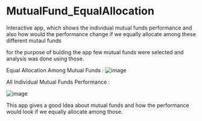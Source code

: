 # MutualFund_EqualAllocation

Interactive app, which shows the individual mutual funds performance and also how would the performance change if we equally allocate among these different mutaul funds

for the purpose of bulding the app few mutual funds were selected and analysis was done using those.

Equal Allocation Among Mutual Funds : 
![image](https://user-images.githubusercontent.com/55235435/133093412-e9564780-7dff-4613-aba5-85cae4081adb.png)



All Individual Mutual Funds Performance :

![image](https://user-images.githubusercontent.com/55235435/133093943-8d2a1796-b374-4f5e-87e1-ab463f0dbe59.png)



This app gives a good Idea about mutual funds and how the performance would look if we equally allocate among those.

